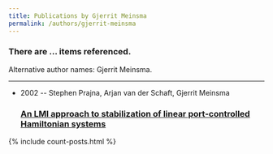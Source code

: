 ```yaml
---
title: Publications by Gjerrit Meinsma
permalink: /authors/gjerrit-meinsma
---
```


<h3 id="number-posts">There are ... items referenced.</h3>
<p id='info-authors'>Alternative author names: Gjerrit Meinsma.</p>
<hr />
<ul class="post-list">
<li><span class='post-meta'>2002 -- Stephen Prajna, Arjan van der Schaft, Gjerrit Meinsma</span><h3><a class='post-link' href="{{ site.baseurl }}/an-lmi-approach-to-stabilization-of-linear-port-controlled-hamiltonian-systems">An LMI approach to stabilization of linear port-controlled Hamiltonian systems</a></h3></li>

</ul>
{% include count-posts.html %}
